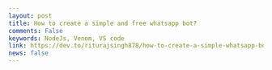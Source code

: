 ```yaml
---
layout: post
title: How to create a simple and free whatsapp bot?
comments: False
keywords: NodeJs, Venom, VS code
link: https://dev.to/riturajsingh878/how-to-create-a-simple-whatsapp-bot-d1b
news: false
---
```

